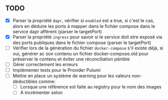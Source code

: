 
## TODO
- [x] Parser la propriété `dapr`, vérifier si `enabled` est a true, si c'est le cas, alors en déduire les ports à mapper dans le fichier compose dans le service dapr afférent (parser le targetPort)
- [x] Parser la propriété `ingress` pour savoir si le service doit etre exposé via des ports publiques dans le fichier compose (parser le targetPort) 
- [ ] Vérifier lors de la génération du fichier `docker-compose` s'il existe déjà, si oui, générer ac son contenu un fichier docker-compose.old pour préserver le contenu et éviter une réconciliation pénible
- [ ] Gérer correctement les erreurs
- [ ] Implémenter tests pour le Provider Pulumi
- [ ] Mettre en place un système de warning pour les valeurs non-déductibles comme:
  - [ ] Lorsque une référence est faite au registry pour le nom des images
  - [ ] A incrémenter selon